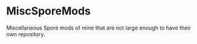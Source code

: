 # MiscSporeMods
Miscellaneous Spore mods of mine that are not large enough to have their own repository.
